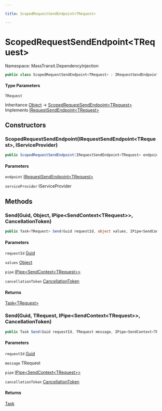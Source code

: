 ```yaml
---

title: ScopedRequestSendEndpoint<TRequest>

---
```


# ScopedRequestSendEndpoint\<TRequest\>

Namespace: MassTransit.DependencyInjection

```csharp
public class ScopedRequestSendEndpoint<TRequest> : IRequestSendEndpoint<TRequest>
```

#### Type Parameters

`TRequest`<br/>

Inheritance [Object](https://learn.microsoft.com/en-us/dotnet/api/system.object) → [ScopedRequestSendEndpoint\<TRequest\>](../masstransit-dependencyinjection/scopedrequestsendendpoint-1)<br/>
Implements [IRequestSendEndpoint\<TRequest\>](../../masstransit-abstractions/masstransit/irequestsendendpoint-1)

## Constructors

### **ScopedRequestSendEndpoint(IRequestSendEndpoint\<TRequest\>, IServiceProvider)**

```csharp
public ScopedRequestSendEndpoint(IRequestSendEndpoint<TRequest> endpoint, IServiceProvider serviceProvider)
```

#### Parameters

`endpoint` [IRequestSendEndpoint\<TRequest\>](../../masstransit-abstractions/masstransit/irequestsendendpoint-1)<br/>

`serviceProvider` IServiceProvider<br/>

## Methods

### **Send(Guid, Object, IPipe\<SendContext\<TRequest\>\>, CancellationToken)**

```csharp
public Task<TRequest> Send(Guid requestId, object values, IPipe<SendContext<TRequest>> pipe, CancellationToken cancellationToken)
```

#### Parameters

`requestId` [Guid](https://learn.microsoft.com/en-us/dotnet/api/system.guid)<br/>

`values` [Object](https://learn.microsoft.com/en-us/dotnet/api/system.object)<br/>

`pipe` [IPipe\<SendContext\<TRequest\>\>](../../masstransit-abstractions/masstransit/ipipe-1)<br/>

`cancellationToken` [CancellationToken](https://learn.microsoft.com/en-us/dotnet/api/system.threading.cancellationtoken)<br/>

#### Returns

[Task\<TRequest\>](https://learn.microsoft.com/en-us/dotnet/api/system.threading.tasks.task-1)<br/>

### **Send(Guid, TRequest, IPipe\<SendContext\<TRequest\>\>, CancellationToken)**

```csharp
public Task Send(Guid requestId, TRequest message, IPipe<SendContext<TRequest>> pipe, CancellationToken cancellationToken)
```

#### Parameters

`requestId` [Guid](https://learn.microsoft.com/en-us/dotnet/api/system.guid)<br/>

`message` TRequest<br/>

`pipe` [IPipe\<SendContext\<TRequest\>\>](../../masstransit-abstractions/masstransit/ipipe-1)<br/>

`cancellationToken` [CancellationToken](https://learn.microsoft.com/en-us/dotnet/api/system.threading.cancellationtoken)<br/>

#### Returns

[Task](https://learn.microsoft.com/en-us/dotnet/api/system.threading.tasks.task)<br/>
